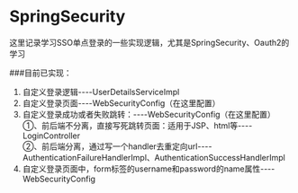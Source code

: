 # SpringSecurity

这里记录学习SSO单点登录的一些实现逻辑，尤其是SpringSecurity、Oauth2的学习

###目前已实现：
1. 自定义登录逻辑----UserDetailsServiceImpl
2. 自定义登录页面----WebSecurityConfig（在这里配置）
3. 自定义登录成功或者失败跳转：----WebSecurityConfig（在这里配置）   
   ①、前后端不分离，直接写死跳转页面：适用于JSP、html等----LoginController     
   ②、前后端分离，通过写一个handler去重定向url----AuthenticationFailureHandlerImpl、AuthenticationSuccessHandlerImpl
4. 自定义登录页面中，form标签的username和password的name属性----WebSecurityConfig
